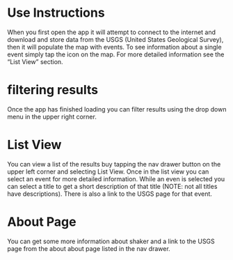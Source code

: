 # Use Instructions 

When you first open the app it will attempt to connect to the internet and download and store data from the USGS (United States Geological Survey), then it will populate the map with events. To see information about a single event simply tap the icon on the map. For more detailed information see the “List View” section.

# filtering results
 Once the app has finished loading you can filter results using the drop down menu in the upper right corner. 

# List View
You can view a list of the results buy tapping the nav drawer button on the upper left corner and selecting List View. Once in the list view you can select an event for more detailed information. While an even is selected you can select a title to get a short description of that title (NOTE: not all titles have descriptions). There is also a link to the USGS page for that event. 

# About Page
You can get some more information about shaker and a link to the USGS page from the about about page  listed in the nav drawer.
